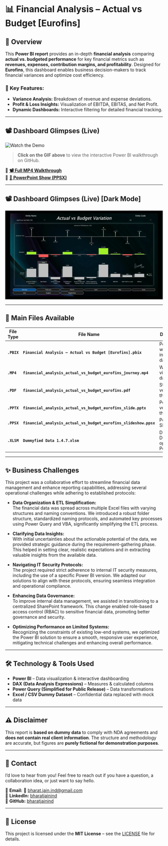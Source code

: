# 📊 Financial Analysis – Actual vs Budget [Eurofins]

## 🚀 Overview
This **Power BI report** provides an in-depth **financial analysis** comparing **actual vs. budgeted performance** for key financial metrics such as **revenues, expenses, contribution margins, and profitability**. Designed for **Eurofins**, this dashboard enables business decision-makers to track financial variances and optimize cost efficiency.

### 🎯 Key Features:
- **Variance Analysis:** Breakdown of revenue and expense deviations.
- **Profit & Loss Insights:** Visualization of EBITDA, EBITAS, and Net Profit.
- **Dynamic Dashboards:** Interactive filtering for detailed financial tracking.

---

## 📽️ Dashboard Glimpses (Live)

![Watch the Demo](https://github.com/bharatjainind/financial-analysis-actual-vs-budget-eurofins/blob/e27699f1ae219eb27296e96ec9261d346710958a/Project%20Report%20%5BEurofins%5D/images/financial_analysis_actual_vs_budget_eurofins_clips.gif)

> **Click on the GIF above** to view the interactive Power BI walkthrough on GitHub.

🔹 **[📽️ Full MP4 Walkthrough](https://drive.google.com/file/d/1FvcH3wnR2i6ueJ8PYEJNtwYt7RU6o9fR/view?usp=drive_link)**  
🔹 **[🎥 PowerPoint Show (PPSX)](https://docs.google.com/presentation/d/1ZKn8VB5ilm3zcugM2kdQ2e59xeQN4NNX/edit?usp=drive_link&ouid=116203234219809078878&rtpof=true&sd=true)**  

---

## 📽️ Dashboard Glimpses (Live) [Dark Mode]

![Watch the Dark Demo](https://github.com/bharatjainind/financial-analysis-actual-vs-budget-eurofins/blob/main/Project%20Report%20%5BEurofins%5D/images/dark_mode/financial_analysis_actual_vs_budget_eurofins_clips_dark.gif)

---

## 📂 Main Files Available
| File Type | File Name | Description | Link |
|-----------|-----------|-------------|------|
| **`.PBIX`** | **`Financial Analysis – Actual vs Budget [Eurofins].pbix`** | Power BI file with interactive dashboards | [⬇️](https://github.com/bharatjainind/financial-analysis-actual-vs-budget-eurofins/raw/refs/heads/main/Project%20Report%20%5BEurofins%5D/report/Financial%20Analysis%20%E2%80%93%20Actual%20vs%20Budget%20%5BEurofins%5D.pbix) |
| **`.MP4`** | **`financial_analysis_actual_vs_budget_eurofins_journey.mp4`** | Walkthrough video of the dashboard | [⬇️](https://github.com/bharatjainind/financial-analysis-actual-vs-budget-eurofins/raw/refs/heads/main/Project%20Report%20%5BEurofins%5D/images/others/financial_analysis_actual_vs_budget_eurofins_clips.mp4) |
| **`.PDF`** | **`financial_analysis_actual_vs_budget_eurofins.pdf`** | Static version of the report | [⬇️](https://github.com/bharatjainind/financial-analysis-actual-vs-budget-eurofins/raw/refs/heads/main/Project%20Report%20%5BEurofins%5D/images/others/financial_analysis_actual_vs_budget_eurofins.pdf) |
| **`.PPTX`** | **`financial_analysis_actual_vs_budget_eurofins_slide.pptx`** | PowerPoint version of the report | [⬇️](https://github.com/bharatjainind/financial-analysis-actual-vs-budget-eurofins/raw/refs/heads/main/Project%20Report%20%5BEurofins%5D/images/others/financial_analysis_actual_vs_budget_eurofins_slide.pptx) |
| **`.PPSX`** | **`financial_analysis_actual_vs_budget_eurofins_slideshow.ppsx`** | PowerPoint Slideshow | [⬇️](https://github.com/bharatjainind/financial-analysis-actual-vs-budget-eurofins/raw/refs/heads/main/Project%20Report%20%5BEurofins%5D/images/others/financial_analysis_actual_vs_budget_eurofins_slideshow.ppsx) |
| **`.XLSM`** | **`Dummyfied Data 1.4.7.xlsm`** | Dummy Data for operating Power BI file | [⬇️](https://github.com/bharatjainind/financial-analysis-actual-vs-budget-eurofins/raw/refs/heads/main/Project%20Report%20%5BEurofins%5D/dummy_data/MASTER/Dummyfied%20Data%201.4.7.xlsm) |

---

## ✨ Business Challenges

This project was a collaborative effort to streamline financial data management and enhance reporting capabilities, addressing several operational challenges while adhering to established protocols:

- **Data Organization & ETL Simplification:**  
  The financial data was spread across multiple Excel files with varying structures and naming conventions. We introduced a robust folder structure, standardized naming protocols, and automated key processes using Power Query and VBA, significantly simplifying the ETL process.

- **Clarifying Data Insights:**  
  With initial uncertainties about the actionable potential of the data, we provided strategic guidance during the requirement-gathering phase. This helped in setting clear, realistic expectations and in extracting valuable insights from the available data.

- **Navigating IT Security Protocols:**  
  The project required strict adherence to internal IT security measures, including the use of a specific Power BI version. We adapted our solutions to align with these protocols, ensuring seamless integration and operational compliance.

- **Enhancing Data Governance:**  
  To improve internal data management, we assisted in transitioning to a centralized SharePoint framework. This change enabled role-based access control (RBAC) to sensitive financial data, promoting better governance and security.

- **Optimizing Performance on Limited Systems:**  
  Recognizing the constraints of existing low-end systems, we optimized the Power BI solution to ensure a smooth, responsive user experience, mitigating technical challenges and enhancing overall performance.

---

## 🛠️ Technology & Tools Used
- **Power BI** – Data visualization & interactive dashboarding
- **DAX (Data Analysis Expressions)** – Measures & calculated columns
- **Power Query (Simplified for Public Release)** – Data transformations
- **Excel / CSV Dummy Dataset** – Confidential data replaced with mock data

---

## ⚠️ Disclaimer
This report is **based on dummy data** to comply with NDA agreements and **does not contain real client information**. The structure and methodology are accurate, but figures are **purely fictional for demonstration purposes**.

---

## 📩 Contact
I’d love to hear from you! Feel free to reach out if you have a question, a collaboration idea, or just want to say hello.  

📧 **Email:**  📨 [bharat.jain.ind@gmail.com](mailto:bharat.jain.ind@gmail.com?subject=Inquiry%20Regarding%20Your%20Power%20BI%20Project&body=Hello%20Bharat%2C%0A%0AI%20came%20across%20your%20GitHub%20profile%20and%20was%20really%20impressed%20by%20your%20work%20on%20%5Bmention%20specific%20project%20or%20area%5D.%0A%0AI%20wanted%20to%20reach%20out%20to%3A%0A%0A🔹%20Discuss%20a%20potential%20collaboration%20on%20%5Bbriefly%20mention%20your%20idea%5D.%0A🔹%20Ask%20a%20question%20about%20%5Btopic%20of%20interest%5D.%0A🔹%20Share%20feedback%20or%20just%20connect%20and%20exchange%20ideas.%0A%0AA%20little%20about%20me%3A%0A👤%20**Name**%3A%20%5BYour%20Name%5D%0A💼%20**Profession/Background**%3A%20%5BYour%20Role%20or%20Field%5D%0A🌍%20**Location**%3A%20%5BYour%20City/Country%5D%0A%0ALooking%20forward%20to%20your%20reply!%20Let’s%20create%20something%20great%20together.%0A%0ABest%20regards%2C%0A%5BYour%20Name%5D)  
🔗 **LinkedIn:** [bharatjainind](https://www.linkedin.com/in/bharatjainind)  
🔗 **GitHub:** [bharatjainind](https://github.com/bharatjainind)  

---

## 📜 License
This project is licensed under the **MIT License** – see the [LICENSE](LICENSE) file for details.
